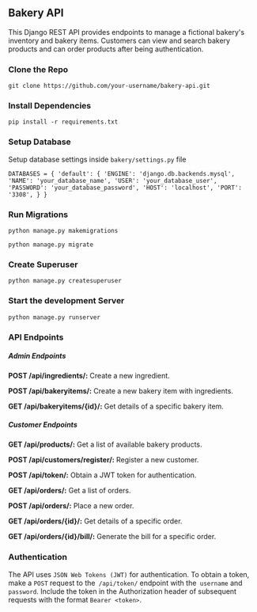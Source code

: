  ## Bakery API 
 This Django REST API provides endpoints to manage a fictional bakery's inventory and bakery items.
 Customers can view and search bakery products and can order products after being authentication.
 
### Clone the Repo
`git clone https://github.com/your-username/bakery-api.git`

### Install Dependencies
`pip install -r requirements.txt`

### Setup Database
Setup database settings inside `bakery/settings.py` file

`DATABASES = {
    'default': {
        'ENGINE': 'django.db.backends.mysql',
        'NAME': 'your_database_name',
        'USER': 'your_database_user',
        'PASSWORD': 'your_database_password',
        'HOST': 'localhost',
        'PORT': '3308',
    }
}
`
### Run Migrations
`python manage.py makemigrations`

`python manage.py migrate`

### Create Superuser
`python manage.py createsuperuser`

### Start the development Server
`python manage.py runserver`

### API Endpoints
##### Admin Endpoints
**POST /api/ingredients/:** Create a new ingredient.

**POST /api/bakeryitems/:** Create a new bakery item with ingredients.

**GET /api/bakeryitems/{id}/:** Get details of a specific bakery item.

##### Customer Endpoints

**GET /api/products/:** Get a list of available bakery products.

**POST /api/customers/register/:** Register a new customer.

**POST /api/token/:** Obtain a JWT token for authentication.

**GET /api/orders/:** Get a list of orders.

**POST /api/orders/:** Place a new order.

**GET /api/orders/{id}/:** Get details of a specific order.

**GET /api/orders/{id}/bill/:** Generate the bill for a specific order.

### Authentication
The API uses `JSON Web Tokens (JWT)` for authentication. To obtain a token, make a `POST` request to the` /api/token/` endpoint with the` username` and `password`. 
Include the token in the Authorization header of subsequent requests with the format `Bearer <token>`.